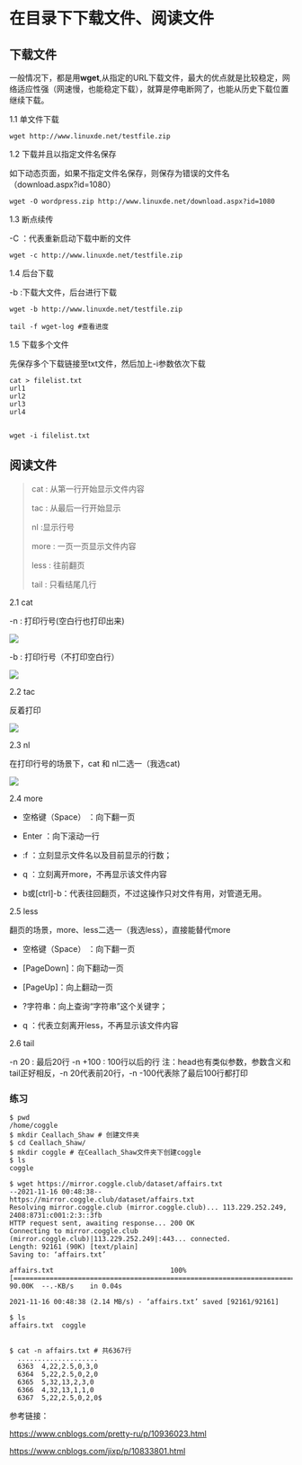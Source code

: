 
# 在目录下下载文件、阅读文件

## 下载文件
一般情况下，都是用**wget**,从指定的URL下载文件，最大的优点就是比较稳定，网络适应性强（网速慢，也能稳定下载），就算是停电断网了，也能从历史下载位置继续下载。

1.1 单文件下载
```shell
wget http://www.linuxde.net/testfile.zip
```

1.2 下载并且以指定文件名保存

如下动态页面，如果不指定文件名保存，则保存为错误的文件名（download.aspx?id=1080）
```shell
wget -O wordpress.zip http://www.linuxde.net/download.aspx?id=1080
```

1.3 断点续传

-C ：代表重新启动下载中断的文件
```shell
wget -c http://www.linuxde.net/testfile.zip
```

1.4 后台下载

-b :下载大文件，后台进行下载
```shell
wget -b http://www.linuxde.net/testfile.zip

tail -f wget-log #查看进度
```


1.5 下载多个文件

先保存多个下载链接至txt文件，然后加上-i参数依次下载

```shell
cat > filelist.txt
url1
url2
url3
url4


wget -i filelist.txt
```





## 阅读文件

> cat : 从第一行开始显示文件内容
> 
> tac :  从最后一行开始显示
> 
> nl :显示行号
> 
> more : 一页一页显示文件内容
> 
> less : 往前翻页
> 
> tail : 只看结尾几行

2.1 cat 

-n : 打印行号(空白行也打印出来)

![](https://files.catbox.moe/jrh5nf.png)

-b : 打印行号（不打印空白行）

![](https://files.catbox.moe/li6g0d.png)


2.2 tac 

反着打印

![](https://files.catbox.moe/63ek71.png)

2.3 nl

在打印行号的场景下，cat 和 nl二选一（我选cat)

![](https://files.catbox.moe/slhmk6.png)


2.4 more

- 空格键（Space） ：向下翻一页

- Enter ：向下滚动一行


- :f ：立刻显示文件名以及目前显示的行数；

- q ：立刻离开more，不再显示该文件内容

- b或[ctrl]-b：代表往回翻页，不过这操作只对文件有用，对管道无用。

2.5 less

翻页的场景，more、less二选一（我选less），直接能替代more

- 空格键（Space） ：向下翻一页

- [PageDown]：向下翻动一页

- [PageUp]：向上翻动一页

- ?字符串：向上查询“字符串”这个关键字；

- q ：代表立刻离开less，不再显示该文件内容

2.6 tail

-n 20 : 最后20行
-n +100 : 100行以后的行
注：head也有类似参数，参数含义和tail正好相反，-n 20代表前20行，-n -100代表除了最后100行都打印

### 练习

```shell
$ pwd
/home/coggle
$ mkdir Ceallach_Shaw # 创建文件夹
$ cd Ceallach_Shaw/
$ mkdir coggle # 在Ceallach_Shaw文件夹下创建coggle
$ ls
coggle

$ wget https://mirror.coggle.club/dataset/affairs.txt
--2021-11-16 00:48:38--  https://mirror.coggle.club/dataset/affairs.txt
Resolving mirror.coggle.club (mirror.coggle.club)... 113.229.252.249, 2408:8731:c001:2:3::3fb
HTTP request sent, awaiting response... 200 OK
Connecting to mirror.coggle.club (mirror.coggle.club)|113.229.252.249|:443... connected.
Length: 92161 (90K) [text/plain]
Saving to: ‘affairs.txt’

affairs.txt                             100%[============================================================================>]  90.00K  --.-KB/s    in 0.04s   

2021-11-16 00:48:38 (2.14 MB/s) - ‘affairs.txt’ saved [92161/92161]

$ ls
affairs.txt  coggle


$ cat -n affairs.txt # 共6367行
  ....................
  6363	4,22,2.5,0,3,0
  6364	5,22,2.5,0,2,0
  6365	5,32,13,2,3,0
  6366	4,32,13,1,1,0
  6367	5,22,2.5,0,2,0$ 

```

参考链接：

https://www.cnblogs.com/pretty-ru/p/10936023.html

https://www.cnblogs.com/jixp/p/10833801.html


